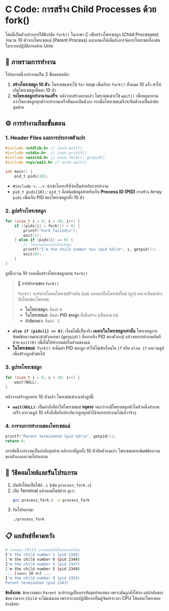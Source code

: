 #  C Code: การสร้าง Child Processes ด้วย fork()

โค้ดนี้เป็นตัวอย่างการใช้ฟังก์ชัน `fork()` ในภาษา C เพื่อสร้างโพรเซสลูก (Child Processes) จำนวน 10 ตัวจากโพรเซสแม่ (Parent Process) และแสดงให้เห็นถึงการจัดการโพรเซสเบื้องต้นในระบบปฏิบัติการคล้าย Unix

## 🎯 ภาพรวมการทำงาน

โปรแกรมนี้จะทำงานเป็น 2 ขั้นตอนหลัก:
1.  **สร้างโพรเซสลูก 10 ตัว:** โพรเซสแม่จะใช้ `for` loop เพื่อเรียก `fork()` ทั้งหมด 10 ครั้ง ทำให้เกิดโพรเซสลูกขึ้นมา 10 ตัว
2.  **รอโพรเซสลูกทำงานจนเสร็จ:** หลังจากสร้างครบแล้ว โพรเซสแม่จะใช้ `wait()` เพื่อหยุดรอจนกว่าโพรเซสลูกทุกตัวจะทำงานเสร็จสิ้นและปิดตัวลง จากนั้นโพรเซสแม่จึงจะปิดตัวลงเป็นลำดับสุดท้าย



## ⚙️ การทำงานทีละขั้นตอน

### 1. Header Files และการประกาศตัวแปร

```c
#include <stdlib.h> // สำหรับ exit()
#include <stdio.h>  // สำหรับ printf()
#include <unistd.h> // สำหรับ fork(), getpid()
#include <sys/wait.h> // สำหรับ wait()

int main() {
    pid_t pids[10];
```
* `#include <...>`: นำเข้าไลบรารีที่จำเป็นสำหรับการทำงาน
* `pid_t pids[10];`: `pid_t` คือชนิดข้อมูลสำหรับเก็บ **Process ID (PID)** เราสร้าง Array `pids` เพื่อเก็บ PID ของโพรเซสลูกทั้ง 10 ตัว

### 2. ลูปสร้างโพรเซสลูก

```c
for (size_t i = 0; i < 10; i++) {
    if ((pids[i] = fork()) < 0) {
        printf("Fork failed\n");
        exit(1);
    } else if (pids[i] == 0) {
        // โค้ดส่วนนี้ทำงานในโพรเซสลูก
        printf("I'm the child number %zu (pid %d)\n", i, getpid());
        exit(0);
    }
}
```

ลูปนี้จะวน 10 รอบเพื่อสร้างโพรเซสลูกผ่าน `fork()`

> **🔑 การทำงานของ `fork()`**
>
> `fork()` จะทำการโคลนโพรเซสปัจจุบัน (แม่) ออกมาเป็นโพรเซสใหม่ (ลูก) และจะคืนค่าต่างกันในแต่ละโพรเซส:
> * **ในโพรเซสลูก:** คืนค่า `0`
> * **ในโพรเซสแม่:** คืนค่า **PID ของลูก** ที่เพิ่งสร้าง (เป็นค่าบวก)
> * **ถ้าล้มเหลว:** คืนค่า `-1`

* **`else if (pids[i] == 0)`**: เงื่อนไขนี้เป็นจริง **เฉพาะในโพรเซสลูกเท่านั้น** โพรเซสลูกจะพิมพ์ข้อความแนะนำตัวออกมา (`getpid()` คือการดึง PID ของตัวเอง) แล้วจบการทำงานทันทีด้วย `exit(0)` เพื่อไม่ให้ทำงานต่อในส่วนของแม่
* **ในโพรเซสแม่**: `fork()` จะคืนค่า PID ของลูก ทำให้ไม่เข้าเงื่อนไข `if` หรือ `else if` และวนลูปเพื่อสร้างลูกตัวต่อไป

### 3. ลูปรอโพรเซสลูก

```c
for (size_t i = 0; i < 10; i++) {
    wait(NULL);
}
```
หลังจากสร้างลูกครบ 10 ตัวแล้ว โพรเซสแม่จะมาถึงลูปนี้
* **`wait(NULL)`**: เป็นคำสั่งที่ทำให้โพรเซสแม่ **หยุดรอ** จนกว่าจะมีโพรเซสลูกตัวใดตัวหนึ่งทำงานเสร็จ การวนลูป 10 ครั้งก็เพื่อรับประกันว่าลูกทุกตัวได้จบการทำงานไปแล้วจริงๆ

### 4. การจบการทำงานของโพรเซสแม่

```c
printf("Parent terminated (pid %d)\n", getpid());
return 0;
```
บรรทัดนี้จะทำงานเป็นลำดับสุดท้าย หลังจากที่ลูกทั้ง 10 ตัวปิดตัวลงแล้ว โพรเซสแม่จะพิมพ์ข้อความของตัวเองและจบโปรแกรม

## 🚀 วิธีคอมไพล์และรันโปรแกรม

1.  บันทึกโค้ดเป็นไฟล์ `.c` (เช่น `process_fork.c`)
2.  เปิด Terminal แล้วคอมไพล์ด้วย `gcc`:
    ```bash
    gcc process_fork.c -o process_fork
    ```
3.  รันโปรแกรม:
    ```bash
    ./process_fork
    ```

## 📋 ผลลัพธ์ที่คาดหวัง

```bash
# ลำดับของ Child อาจสลับกันได้ในแต่ละครั้งที่รัน
I'm the child number 1 (pid 2345)
I'm the child number 0 (pid 2344)
I'm the child number 3 (pid 2347)
I'm the child number 5 (pid 2349)
... (จนครบ 10 ตัว) ...
I'm the child number 9 (pid 2353)
Parent terminated (pid 2343)
```
**ข้อสังเกต:** ข้อความของ `Parent` จะปรากฏเป็นบรรทัดสุดท้ายเสมอ เพราะมันถูกสั่งให้รอ แต่ลำดับของข้อความจาก `Child` จะไม่แน่นอน เพราะระบบปฏิบัติการเป็นผู้จัดสรรเวลา CPU ให้แต่ละโพรเซสอย่างอิสระ
